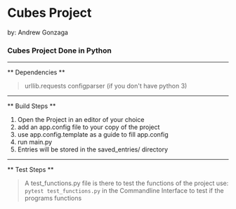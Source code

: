 # Cubes Project
by: Andrew Gonzaga
### Cubes Project Done in Python

--------------------------------------------------------------

** Dependencies **
> urllib.requests
> configparser (if you don't have python 3)

--------------------------------------------------------------

** Build Steps **

1. Open the Project in an editor of your choice
2. add an app.config file to your copy of the project
3. use app.config.template as a guide to fill app.config
4. run main.py
5. Entries will be stored in the saved_entries/ directory

--------------------------------------------------------------

** Test Steps **

> A test_functions.py file is there to test the functions of the project use: 
``` pytest test_functions.py ```
> in the Commandline Interface to test if the programs functions
